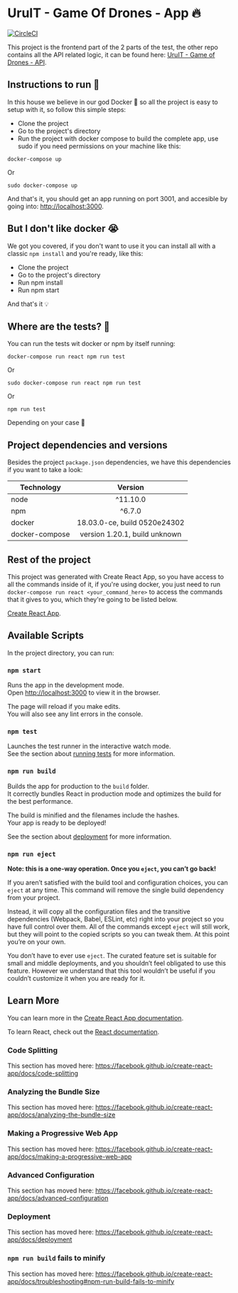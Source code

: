 # UruIT - Game Of Drones - App 🔥

[![CircleCI](https://circleci.com/gh/Darking360/uruit-recruitment-test-frontend.svg?style=svg&circle-token=d85c6a2051de1a4ee0dcabba24333c7ee8452095)](https://circleci.com/gh/Darking360/uruit-recruitment-test-frontend)

This project is the frontend part of the 2 parts of the test, the other repo contains all the API related logic, it can be found here: [UruIT - Game of Drones - API](https://github.com/Darking360/uruit-recruitment-test-backend).

## Instructions to run 🐋

In this house we believe in our god Docker 🐋 so all the project is easy to setup with it, so follow this simple steps:

- Clone the project
- Go to the project's directory
- Run the project with docker compose to build the complete app, use sudo if you need permissions on your machine like this:

```
docker-compose up
```

Or

```
sudo docker-compose up
```

And that's it, you should get an app running on port 3001, and accesible by going into: [http://localhost:3000](http://localhost:3000).

## But I don't like docker 😭

We got you covered, if you don't want to use it you can install all with a classic `npm install` and you're ready, like this:

- Clone the project
- Go to the project's directory
- Run npm install
- Run npm start 

And that's it 💡

## Where are the tests? 👀

You can run the tests wit docker or npm by itself running:

```
docker-compose run react npm run test
```

Or

```
sudo docker-compose run react npm run test
```

Or

```
npm run test
```

Depending on your case 👀

## Project dependencies and versions

Besides the project `package.json` dependencies, we have this dependencies if you want to take a look:

| Technology        | Version            |
| ------------- |:-------------:|
| node      | ^11.10.0 |
| npm      | ^6.7.0      |
| docker | 18.03.0-ce, build 0520e24302      |
| docker-compose | version 1.20.1, build unknown      |

## Rest of the project

This project was generated with Create React App, so you have access to all the commands inside of it, if you're using docker, you just need to run `docker-compose run react <your_command_here>` to access the commands that it gives to you, which they're going to be listed below.

[Create React App](https://github.com/facebook/create-react-app).

## Available Scripts

In the project directory, you can run:

### `npm start`

Runs the app in the development mode.<br>
Open [http://localhost:3000](http://localhost:3000) to view it in the browser.

The page will reload if you make edits.<br>
You will also see any lint errors in the console.

### `npm test`

Launches the test runner in the interactive watch mode.<br>
See the section about [running tests](https://facebook.github.io/create-react-app/docs/running-tests) for more information.

### `npm run build`

Builds the app for production to the `build` folder.<br>
It correctly bundles React in production mode and optimizes the build for the best performance.

The build is minified and the filenames include the hashes.<br>
Your app is ready to be deployed!

See the section about [deployment](https://facebook.github.io/create-react-app/docs/deployment) for more information.

### `npm run eject`

**Note: this is a one-way operation. Once you `eject`, you can’t go back!**

If you aren’t satisfied with the build tool and configuration choices, you can `eject` at any time. This command will remove the single build dependency from your project.

Instead, it will copy all the configuration files and the transitive dependencies (Webpack, Babel, ESLint, etc) right into your project so you have full control over them. All of the commands except `eject` will still work, but they will point to the copied scripts so you can tweak them. At this point you’re on your own.

You don’t have to ever use `eject`. The curated feature set is suitable for small and middle deployments, and you shouldn’t feel obligated to use this feature. However we understand that this tool wouldn’t be useful if you couldn’t customize it when you are ready for it.

## Learn More

You can learn more in the [Create React App documentation](https://facebook.github.io/create-react-app/docs/getting-started).

To learn React, check out the [React documentation](https://reactjs.org/).

### Code Splitting

This section has moved here: https://facebook.github.io/create-react-app/docs/code-splitting

### Analyzing the Bundle Size

This section has moved here: https://facebook.github.io/create-react-app/docs/analyzing-the-bundle-size

### Making a Progressive Web App

This section has moved here: https://facebook.github.io/create-react-app/docs/making-a-progressive-web-app

### Advanced Configuration

This section has moved here: https://facebook.github.io/create-react-app/docs/advanced-configuration

### Deployment

This section has moved here: https://facebook.github.io/create-react-app/docs/deployment

### `npm run build` fails to minify

This section has moved here: https://facebook.github.io/create-react-app/docs/troubleshooting#npm-run-build-fails-to-minify
